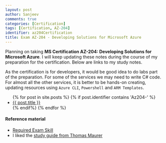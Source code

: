 ```yaml
---
layout: post
author: Sanjeev
comments: true
categories: [Certification]
tags: [Certification, AZ-204]
identifier: az204Certification
title: Exam AZ-204 - Developing Solutions for Microsoft Azure
---
```

Planning on taking **MS Certification AZ-204: Developing Solutions for Microsoft Azure**. I will keep updating these notes during the course of my preparation for the certification. Below are links to my study notes.

As the certification is for developers, it would be good idea to do labs part of the preparation. For some of the services we may need to write C# code. For almost all the other services, it is better to be hands-on creating, updating resources using ```Azure CLI```, ```Powershell``` and ```ARM Templates```.

<ul>
{% for post in site.posts %}
		{% if post.identifier contains 'Az204-' %}
      <li><a href="{{ post.url }}">{{ post.title }}</a></li>
		{% endif%}
{% endfor %}
</ul>

#### Reference material
* [Required Exam Skill](https://docs.microsoft.com/en-us/learn/certifications/exams/az-204)
* I liked the [study guide from Thomas Maurer](https://www.thomasmaurer.ch/2020/03/az-204-study-guide-developing-solutions-for-microsoft-azure/)
